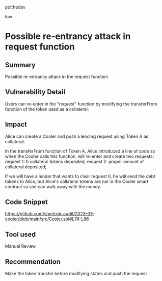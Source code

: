 polthedev

low

# Possible re-entrancy attack in request function

## Summary
Possible re-entrancy attack in the request function

## Vulnerability Detail
Users can re-enter in the "request" function by modifying the transferFrom function of the token used as a collateral;

## Impact
Alice can create a Cooler and push a lending request using Token A as collateral. 

In the transferFrom function of Token A, Alice introduced a line of code so when the Cooler calls this function, will re-enter and create two requests: request 1: 0 collateral tokens deposited; request 2: proper amount of collateral deposited;

If we will have a lender that wants to clear request 0, he will send the debt tokens to Alice, but Alice's collateral tokens are not in the Cooler smart contract so she can walk away with the money.

## Code Snippet
https://github.com/sherlock-audit/2023-01-cooler/blob/main/src/Cooler.sol#L74-L86

## Tool used

Manual Review

## Recommendation
Make the token transfer before modifying states and push the request